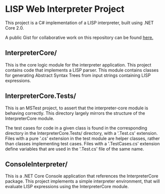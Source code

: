 # LISP Web Interpreter Project

This project is a C# implementation of a LISP interpreter, built using .NET Core 2.0.

A public Gist for collaborative work on this repository can be found [here.](https://gist.github.com/dbkvn/8636891f16ccff81149e277ea6cb2363)

## InterpreterCore/

This is the core logic module for the interpreter application. This project
contains code that implements a LISP parser. This module contains classes
for generating Abstract Syntax Trees from input strings containing LISP
expressions.

## InterpreterCore.Tests/

This is an MSTest project, to assert that the interpreter-core module is
behaving correctly. This directory largely mirrors the structure of the
InterpreterCore module.

The test cases for code in a given class is found in the corresponding
directory in the InterpreterCore.Tests/ directory, with a '.Test.cs' extension.
Files with a pure '.cs' extension in the test module are helper classes,
rather than classes implementing test cases. Files with a '.TestCases.cs'
extension define variables that are used in the '.Test.cs' file of the
same name.

## ConsoleInterpreter/

This is a .NET Core Console application that references the InterpreterCore
package. This project implements a simple interpreter environment, that
will evaluate LISP expressions using the InterpreterCore module.
